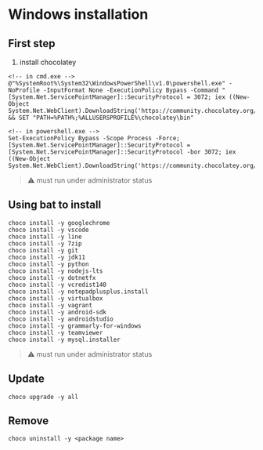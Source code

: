 # Windows installation

## First step

1. install chocolatey

``` code = bash
<!-- in cmd.exe -->
@"%SystemRoot%\System32\WindowsPowerShell\v1.0\powershell.exe" -NoProfile -InputFormat None -ExecutionPolicy Bypass -Command "[System.Net.ServicePointManager]::SecurityProtocol = 3072; iex ((New-Object System.Net.WebClient).DownloadString('https://community.chocolatey.org/install.ps1'))" && SET "PATH=%PATH%;%ALLUSERSPROFILE%\chocolatey\bin"

<!-- in powershell.exe -->
Set-ExecutionPolicy Bypass -Scope Process -Force; [System.Net.ServicePointManager]::SecurityProtocol = [System.Net.ServicePointManager]::SecurityProtocol -bor 3072; iex ((New-Object System.Net.WebClient).DownloadString('https://community.chocolatey.org/install.ps1'))
```

> :warning: must run under administrator status  

## Using bat to install

``` code = bash
choco install -y googlechrome 
choco install -y vscode
choco install -y line
choco install -y 7zip
choco install -y git
choco install -y jdk11
choco install -y python 
choco install -y nodejs-lts
choco install -y dotnetfx
choco install -y vcredist140
choco install -y notepadplusplus.install
choco install -y virtualbox
choco install -y vagrant
choco install -y android-sdk
choco install -y androidstudio
choco install -y grammarly-for-windows
choco install -y teamviewer
choco install -y mysql.installer
```

> :warning: must run under administrator status  

## Update

``` code=bash
choco upgrade -y all
```

## Remove

``` code=bash
choco uninstall -y <package name>
```

